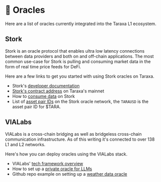 # 🎱 Oracles

Here are a list of oracles currently integrated into the Taraxa L1 ecosystem.&#x20;



## Stork

Stork is an oracle protocol that enables ultra low latency connections between data providers and both on and off-chain applications. The most common use-case for Stork is pulling and consuming market data in the form of real time price feeds for DeFi.

Here are a few links to get you started with using Stork oracles on Taraxa.&#x20;

* Stork's [developer documentation](https://docs.stork.network/)
* [Stork's contract address](https://docs.stork.network/resources/contract-addresses/evm#taraxa) on Taraxa's mainnet
* How to [consume data](https://docs.stork.network/getting-started/becoming-a-subscriber) on Stork
* List of [asset pair IDs](https://docs.stork.network/resources/asset-id-registry) on the Stork oracle network, the `TARAUSD` is the asset pair ID for $TARA.&#x20;



## VIALabs

VIALabs is a cross-chain bridging as well as bridgeless cross-chain communication infrastructure. As of this writing it's connected to over 138 L1 and L2 networks.&#x20;

Here's how you can deploy oracles using the VIALabs stack.&#x20;

* VIALabs' [tech framework overview](https://developer.vialabs.io/general/technology-overview)
* How to set up a [private oracle for LLMs](https://developer.vialabs.io/examples/private-oracle)
* Github repo example on setting up a [weather data oracle](https://github.com/VIALabs-io/quickstart-oracle)



